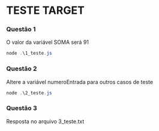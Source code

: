 # TESTE TARGET

### Questão 1

O valor da variável SOMA será 91

```powershell
node .\1_teste.js
```

### Questão 2

Altere a variável numeroEntrada para outros casos de teste

```powershell
node .\2_teste.js
```

### Questão 3

Resposta no arquivo 3_teste.txt
